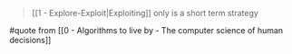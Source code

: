 > [[1 - Explore-Exploit|Exploiting]] only is a short term strategy

#quote  from [[0 - Algorithms to live by - The computer science of human decisions]]